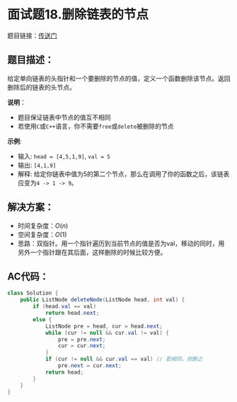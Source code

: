 # 面试题18.删除链表的节点
题目链接：[传送门](https://leetcode-cn.com/problems/shan-chu-lian-biao-de-jie-dian-lcof/)

## 题目描述：
给定单向链表的头指针和一个要删除的节点的值，定义一个函数删除该节点。返回删除后的链表的头节点。

**说明**：

- 题目保证链表中节点的值互不相同
- 若使用`C`或`C++`语言，你不需要`free`或`delete`被删除的节点

**示例**:

- 输入: `head = [4,5,1,9]`, `val = 5`
- 输出: `[4,1,9]`
- 解释: 给定你链表中值为5的第二个节点，那么在调用了你的函数之后，该链表应变为`4 -> 1 -> 9`。

## 解决方案：
- 时间复杂度：$O(n)$
- 空间复杂度：$O(1)$
- 思路：双指针。用一个指针遍历到当前节点的值是否为val，移动的同时，用另外一个指针跟在其后面，这样删除的时候比较方便。

## AC代码：
```java
class Solution {
	public ListNode deleteNode(ListNode head, int val) {
		if (head.val == val)
			return head.next;
		else {
			ListNode pre = head, cur = head.next;
			while (cur != null && cur.val != val) {
				pre = pre.next;
				cur = cur.next;
			}
			if (cur != null && cur.val == val) // 若相同，则删之
				pre.next = cur.next;
			return head;
		}
	}
}
```